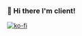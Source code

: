 ### 👋 Hi there I'm client!
[![ko-fi](https://www.ko-fi.com/img/githubbutton_sm.svg)](https://ko-fi.com/Q5Q12WY9S)

<!--
**client/client** is a ✨ _special_ ✨ repository because its `README.md` (this file) appears on your GitHub profile.

Here are some ideas to get you started:

- 🔭 I’m currently working on ...
- 🌱 I’m currently learning ...
- 👯 I’m looking to collaborate on ...
- 🤔 I’m looking for help with ...
- 💬 Ask me about ...
- 📫 How to reach me: ...
- 😄 Pronouns: ...
- ⚡ Fun fact: ...
-->
